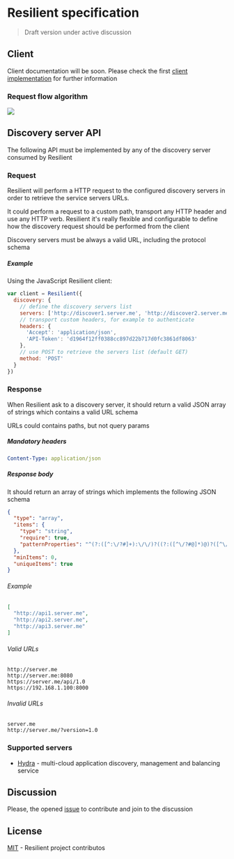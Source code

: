 # Resilient specification

> Draft version under active discussion

## Client

Client documentation will be soon. Please check the first [client implementation](https://github.com/resilient-http/resilient.js) 
for further information

### Request flow algorithm

<img src="http://rawgit.com/resilient-http/resilient-http.github.io/master/images/algorithm.svg" />

## Discovery server API

The following API must be implemented by any of the discovery server consumed by Resilient

### Request

Resilient will perform a HTTP request to the configured discovery servers in order to retrieve
the service servers URLs.

It could perform a request to a custom path, transport any HTTP header and use any HTTP verb.
Resilient it's really flexible and configurable to define 
how the discovery request should be performed from the client

Discovery servers must be always a valid URL, including the protocol schema

##### Example

Using the JavaScript Resilient client:

```js
var client = Resilient({
  discovery: {
    // define the discovery servers list
    servers: ['http://discover1.server.me', 'http://discover2.server.me']
    // transport custom headers, for example to authenticate
    headers: {
      'Accept': 'application/json',
      'API-Token': 'd1964f12ff0388cc897d22b717d0fc3861df8063' 
    },
    // use POST to retrieve the servers list (default GET)
    method: 'POST'
  }
})
```

### Response

When Resilient ask to a discovery server, it should return a valid JSON array of strings
which contains a valid URL schema

URLs could contains paths, but not query params

##### Mandatory headers
 
```yaml
Content-Type: application/json
```

##### Response body

It should return an array of strings which implements the following JSON schema
```json
{
  "type": "array",
  "items": {
    "type": "string",
    "require": true,
    "patternProperties": "^(?:([^:\/?#]+):\/\/)?((?:([^\/?#@]*)@)?([^\/?#:]*)(?:\:(\d*))?)?"
  },
  "minItems": 0,
  "uniqueItems": true
}
```

###### Example

```json
[
  "http://api1.server.me",
  "http://api2.server.me",
  "http://api3.server.me"
]
```

###### Valid URLs

```
http://server.me
http://server.me:8080
https://server.me/api/1.0
https://192.168.1.100:8000
```

###### Invalid URLs

```
server.me
http://server.me/?version=1.0
```

### Supported servers

- [Hydra](innotech.github.io/hydra/) - multi-cloud application discovery, management and balancing service 

## Discussion

Please, the opened [issue](https://github.com/resilient-http/spec/issues/new) to contribute and join to the discussion

## License

[MIT](http://opensource.org/licenses/MIT) - Resilient project contributos
